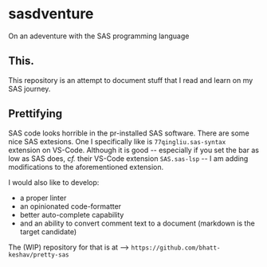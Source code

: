 # sasdventure
On an adeventure with the SAS programming language

## This.
This repository is an attempt to document stuff that I read and learn on my SAS journey.

## Prettifying
SAS code looks horrible in the pr-installed SAS software. There are some nice SAS extesions. One I specifically like is `77qingliu.sas-syntax` extension on VS-Code. Although it is good -- especially if you set the bar as low as SAS does, _cf._ their VS-Code extension `SAS.sas-lsp` -- I am adding modifications to the aforementioned extension. 

I would also like to develop:
- a proper linter
- an opinionated code-formatter
- better auto-complete capability 
- and an ability to convert comment text to a document (markdown is the target candidate)

The (WIP) repository for that is at --> `https://github.com/bhatt-keshav/pretty-sas` 
